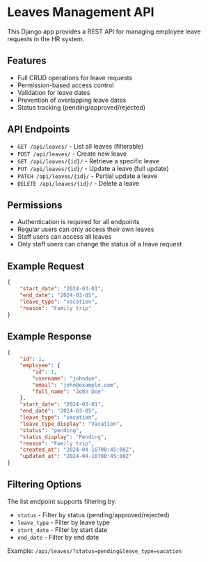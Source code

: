 # Leaves Management API

This Django app provides a REST API for managing employee leave requests in the HR system.

## Features

- Full CRUD operations for leave requests
- Permission-based access control
- Validation for leave dates
- Prevention of overlapping leave dates
- Status tracking (pending/approved/rejected)

## API Endpoints

- `GET /api/leaves/` - List all leaves (filterable)
- `POST /api/leaves/` - Create new leave
- `GET /api/leaves/{id}/` - Retrieve a specific leave
- `PUT /api/leaves/{id}/` - Update a leave (full update)
- `PATCH /api/leaves/{id}/` - Partial update a leave
- `DELETE /api/leaves/{id}/` - Delete a leave

## Permissions

- Authentication is required for all endpoints
- Regular users can only access their own leaves
- Staff users can access all leaves
- Only staff users can change the status of a leave request

## Example Request

```json
{
    "start_date": "2024-03-01",
    "end_date": "2024-03-05",
    "leave_type": "vacation",
    "reason": "Family trip"
}
```

## Example Response

```json
{
    "id": 1,
    "employee": {
        "id": 1,
        "username": "johndoe",
        "email": "john@example.com",
        "full_name": "John Doe"
    },
    "start_date": "2024-03-01",
    "end_date": "2024-03-05",
    "leave_type": "vacation",
    "leave_type_display": "Vacation",
    "status": "pending",
    "status_display": "Pending",
    "reason": "Family trip",
    "created_at": "2024-04-16T00:45:00Z",
    "updated_at": "2024-04-16T00:45:00Z"
}
```

## Filtering Options

The list endpoint supports filtering by:
- `status` - Filter by status (pending/approved/rejected)
- `leave_type` - Filter by leave type
- `start_date` - Filter by start date
- `end_date` - Filter by end date

Example: `/api/leaves/?status=pending&leave_type=vacation`
